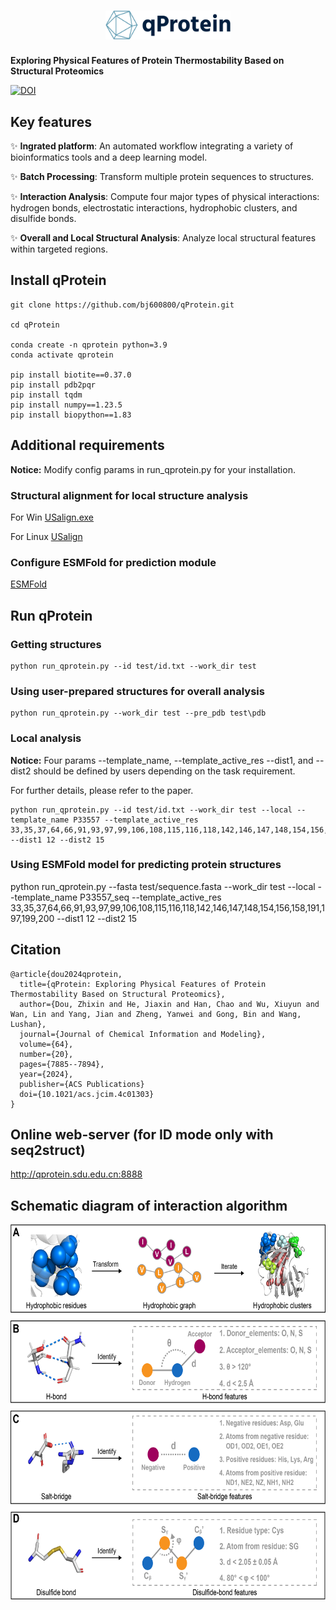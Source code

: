 <h1 align="center">
  <img src="logo-no-background.png" alt="Logo" width="200">
</h1>

**Exploring Physical Features of Protein Thermostability Based on Structural Proteomics** 

[![DOI](https://zenodo.org/badge/608680173.svg)](https://doi.org/10.5281/zenodo.14214907)


## Key features
:sparkles: **Ingrated platform**: An automated workflow integrating a variety of bioinformatics tools and a deep learning model.

:sparkles: **Batch Processing**: Transform multiple protein sequences to structures.

:sparkles: **Interaction Analysis**: Compute four major types of physical interactions: hydrogen bonds, electrostatic interactions, hydrophobic clusters, and disulfide bonds.

:sparkles: **Overall and Local Structural Analysis**: Analyze local structural features within targeted regions.

## Install qProtein

```
git clone https://github.com/bj600800/qProtein.git

cd qProtein

conda create -n qprotein python=3.9
conda activate qprotein

pip install biotite==0.37.0 
pip install pdb2pqr
pip install tqdm
pip install numpy==1.23.5
pip install biopython==1.83
```

## Additional requirements
**Notice:**
Modify config params in run_qprotein.py for your installation.

### Structural alignment for local structure analysis ###
For Win
[USalign.exe](https://zhanggroup.org/US-align/bin/module/USalignWin64.zip)

For Linux
[USalign](https://zhanggroup.org/US-align/bin/module/USalignLinux64.zip)

### Configure ESMFold for prediction module ###
[ESMFold](https://github.com/facebookresearch/esm)


## Run qProtein
### Getting structures ###
```
python run_qprotein.py --id test/id.txt --work_dir test
```

### Using user-prepared structures for overall analysis ###

```
python run_qprotein.py --work_dir test --pre_pdb test\pdb
```

### Local analysis ###
**Notice:**
Four params --template_name, --template_active_res --dist1, and --dist2 should be defined by users depending on the task requirement. 

For further details, please refer to the paper.

```
python run_qprotein.py --id test/id.txt --work_dir test --local --template_name P33557 --template_active_res 33,35,37,64,66,91,93,97,99,106,108,115,116,118,142,146,147,148,154,156,158,191,197,199,200 --dist1 12 --dist2 15
```

### Using ESMFold model for predicting protein structures ###
python run_qprotein.py --fasta test/sequence.fasta --work_dir test --local --template_name P33557_seq --template_active_res 33,35,37,64,66,91,93,97,99,106,108,115,116,118,142,146,147,148,154,156,158,191,197,199,200 --dist1 12 --dist2 15

## Citation
```
@article{dou2024qprotein,
  title={qProtein: Exploring Physical Features of Protein Thermostability Based on Structural Proteomics},
  author={Dou, Zhixin and He, Jiaxin and Han, Chao and Wu, Xiuyun and Wan, Lin and Yang, Jian and Zheng, Yanwei and Gong, Bin and Wang, Lushan},
  journal={Journal of Chemical Information and Modeling},
  volume={64},
  number={20},
  pages={7885--7894},
  year={2024},
  publisher={ACS Publications}
  doi={10.1021/acs.jcim.4c01303}
}
```

## Online web-server (for ID mode only with seq2struct)
http://qprotein.sdu.edu.cn:8888

## Schematic diagram of interaction algorithm
<img src="https://github.com/bj600800/qProtein/blob/main/interaction_algorithm.png" alt="algorithm" width="650" height="600">


